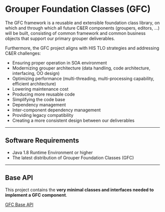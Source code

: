 # Grouper Foundation Classes (GFC)

  The GFC framework is a reusable and extensible foundation class library, on which and through
  which all future C&amp;ER components (groupers, editors, ...) will be built, consisting of common framework and common 
  business objects that support our primary grouper deliverables.
  
  
  Furthermore, the GFC project aligns with HIS TLO strategies and addressing C&amp;ER challenges:

  - Ensuring proper operation in SOA environment
  - Modernizing grouper architecture (data handling, code architecture, interfacing, OO design)
  - Optimizing performance (multi-threading, multi-processing capability, efficient architecture)
  - Lowering maintenance cost
  - Producing more reusable code
  - Simplifying the code base
  - Dependency management
  - Inter-component dependency management
  - Providing legacy compatibility
  - Creating a more consistent design between our deliverables


-------------------------


## Software Requirements

  - Java 1.8 Runtime Environment or higher
  - The latest distribution of Grouper Foundation Classes (GFC)


------------------------------


## Base API

  This project contains the **very minimal classes and interfaces needed to implement a GFC component**.

  [GFC Base API](./base-api)
  


